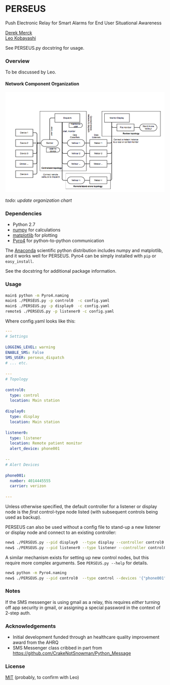# PERSEUS
Push Electronic Relay for Smart Alarms for End User Situational Awareness

[Derek Merck](derek_merck@brown.edu)  
[Leo Kobayashi](lkobayashi@lifespan.org)  

See PERSEUS.py docstring for usage.

### Overview

To be discussed by Leo.


#### Network Component Organization

![Network organization](perseus_overview.png)

_todo: update organization chart_


### Dependencies

- Python 2.7
- [numpy](http://www.numpy.org) for calculations
- [matplotlib](http://matplotlib.org) for plotting
- [Pyro4](https://pythonhosted.org/Pyro4/) for python-to-python communication

The [Anaconda](http://continuum.io/downloads) scientific python distribution includes numpy and matplotlib, and it
works well for PERSEUS.  Pyro4 can be simply installed with `pip` or `easy_install`.

See the docstring for additional package information.


### Usage

```bash
main$ python -m Pyro4.naming
main$ ./PERSEUS.py -p control0  -c config.yaml
main$ ./PERSEUS.py -p display0  -c config.yaml
remote$ ./PERSEUS.py -p listener0 -c config.yaml
```

Where config.yaml looks like this:

```yaml
---
# Settings

LOGGING_LEVEL: warning
ENABLE_SMS: False
SMS_USER: perseus_dispatch
# ... etc.

---
# Topology

control0:
  type: control
  location: Main station

display0:
  type: display
  location: Main station

listener0:
  type: listener
  location: Remote patient monitor
  alert_device: phone001

--
# Alert Devices

phone001:
  number: 4014445555
  carrier: verizon

---
```

Unless otherwise specified, the default controller for a listener or display node is the _first_ control-type node listed (with subsequent controls being used as backup).

PERSEUS can also be used without a config file to stand-up a new listener or display node and connect to an existing controller:

```bash
new$ ./PERSEUS.py --pid display0  --type display --controller control0
new$ ./PERSEUS.py --pid listener0 --type listener --controller control0 --alert_device phone001
```

A similar mechanism exists for setting up new control nodes, but this require more complex arguments.  See `PERSEUS.py --help` for details.

```bash
new$ python -m Pyro4.naming
new$ ./PERSEUS.py --pid control0  --type control --devices '{"phone001": {"number": 4014445555, "carrier": "verizon"}}'
```

### Notes

If the SMS messenger is using gmail as a relay, this requires _either_ turning off app security in gmail, or assigning a special password in the context of 2-step auth.


### Acknowledgements

- Initial development funded through an healthcare quality improvement award from the AHRQ
- SMS Messenger class cribbed in part from <https://github.com/CrakeNotSnowman/Python_Message>


### License

[MIT](http://opensource.org/licenses/mit-license.html) (probably, to confirm with Leo)


